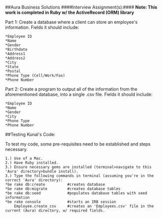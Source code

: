 ##Aura Business Solutions
####Interview Assignment(s):####
**Note: This work is completed in Ruby w/ the ActiveRecord (ORM) library**

Part 1: Create a database where a client can store an employee's information. Fields it should include:

	*Employee ID
	*Name
	*Gender
	*Birthdate
	*Address1
	*Address2
	*City
	*State
	*Postal
	*Phone Type (Cell/Work/Fax)
	*Phone Number

Part 2: Create a program to output all of the information from the aforementioned database, into a single .csv file. Fields it should include:

	*Employee ID
	*Name
	*Gender
	*City
	*Phone Type
	*Phone Number

##Testing Kunal's Code:

To test my code, some pre-requisites need to be established and steps necessary.

	1.) Use of a Mac.
	2.) Have Ruby installed.
	3.) Ensure necessary gems are installed (terminal>navigate to this 'Aura' directory>bundle install).
	3.) Type the following commands in terminal (assuming you're in the correct 'Aura' directory):
	*be rake db:create			#creates database
	*be rake db:migrate			#creates database tables
	*be rake db:seed			#populates database tables with seed information
	*be rake console			#starts an IRB session
		Employee.create_csv     #creates an 'Employees.csv' file in the current (Aura) directory, w/ required fields.

